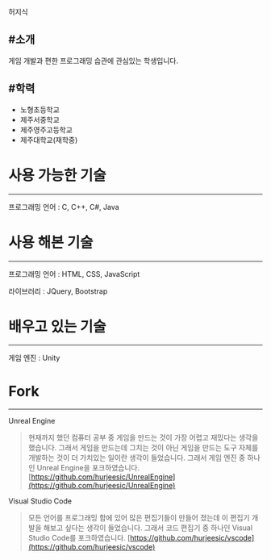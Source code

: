 허지식

#소개
-------------
게임 개발과 편한 프로그래밍 습관에 관심있는 학생입니다.

#학력
-------------
* 노형초등학교
* 제주서중학교
* 제주영주고등학교
* 제주대학교(재학중)

# 사용 가능한 기술
-------------
프로그래밍 언어 : C, C++, C#, Java

# 사용 해본 기술
-------------
프로그래밍 언어 : HTML, CSS, JavaScript

라이브러리 : JQuery, Bootstrap

# 배우고 있는 기술
-------------
게임 엔진 : Unity

# Fork
-------------
Unreal Engine
>현재까지 했던 컴퓨터 공부 중 게임을 만드는 것이 가장 어렵고 재밌다는 생각을 했습니다.
>그래서 게임을 만드는데 그치는 것이 아닌 게임을 만드는 도구 자체를 개발하는 것이 더 가치있는 일이란 생각이 들었습니다.
>그래서 게임 엔진 중 하나인 Unreal Engine을 포크하였습니다.
>[https://github.com/hurjeesic/UnrealEngine](https://github.com/hurjeesic/UnrealEngine)

Visual Studio Code
>모든 언어를 프로그래밍 함에 있어 많은 편집기들이 만들어 졌는데
>이 편집기 개발을 해보고 싶다는 생각이 들었습니다.
>그래서 코드 편집기 중 하나인 Visual Studio Code를 포크하였습니다.
>[https://github.com/hurjeesic/vscode](https://github.com/hurjeesic/vscode)
